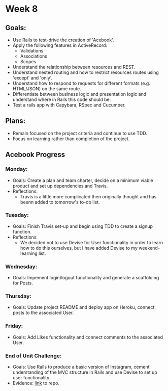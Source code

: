 # Week 8

## Goals:
- Use Rails to test-drive the creation of 'Acebook'.
- Apply the following features in ActiveRecord:
  - Validations
  - Associations
  - Scopes
- Understand the relationship between resources and REST.
- Understand nested routing and how to restrict resources routes using 'except' and 'only'.
- Understand how to respond to requests for different formats (e.g. HTML/JSON) on the same route.
- Differentiate between business logic and presentation logic and understand where in Rails this code should be.
- Test a rails app with Capybara, RSpec and Cucumber.

## Plans:
- Remain focused on the project criteria and continue to use TDD.
- Focus on learning rather than completion of the project.

## Acebook Progress
### Monday:
- Goals: Create a plan and team charter, decide on a minimum viable product and set up dependencies and Travis.
- Reflections: 
  - Travis is a little more complicated then originally thought and has beenn added to tomorrow's to-do list.

### Tuesday:
- Goals: Finish Travis set-up and begin using TDD to create a signup function.
- Reflections:
  - We decided not to use Devise for User functionality in order to learn how to do this ourselves, but I have added Devise to my weekend-learning list.

### Wednesday:
- Goals: Impement login/logout functionality and generate a scaffolding for Posts.

### Thursday:
- Goals: Update project README and deploy app on Heroku, connect posts to the associated User.

### Friday:
- Goals: Add Likes functionality and connect comments to the associated User.

### End of Unit Challenge:
- Goals: Use Rails to produce a basic version of Instagram, cement understanding of the MVC structure in Rails and use Devise to set up user functionality.
- Evidence: [link](https://github.com/emilyalice2708/instagram-challenge) to repo.
